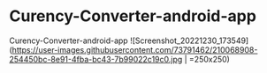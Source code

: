 # Curency-Converter-android-app
Curency-Converter-android-app
![Screenshot_20221230_173549](https://user-images.githubusercontent.com/73791462/210068908-254450bc-8e91-4fba-bc43-7b99022c19c0.jpg | =250x250)

